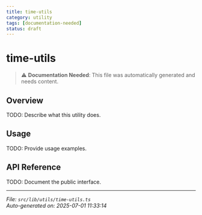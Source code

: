 ```yaml
---
title: time-utils
category: utility
tags: [documentation-needed]
status: draft
---
```


# time-utils

> ⚠️ **Documentation Needed**: This file was automatically generated and needs content.

## Overview

TODO: Describe what this utility does.

## Usage

TODO: Provide usage examples.

## API Reference

TODO: Document the public interface.

---

*File: `src/lib/utils/time-utils.ts`*  
*Auto-generated on: 2025-07-01 11:33:14*
